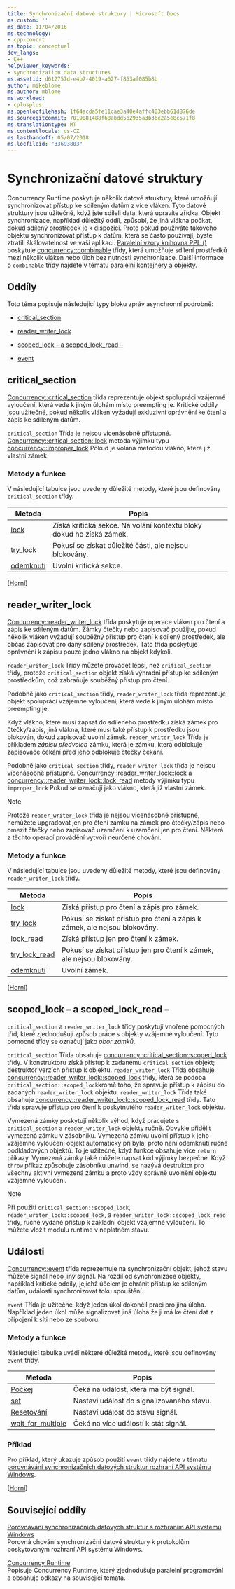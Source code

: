 ```yaml
---
title: Synchronizační datové struktury | Microsoft Docs
ms.custom: ''
ms.date: 11/04/2016
ms.technology:
- cpp-concrt
ms.topic: conceptual
dev_langs:
- C++
helpviewer_keywords:
- synchronization data structures
ms.assetid: d612757d-e4b7-4019-a627-f853af085b8b
author: mikeblome
ms.author: mblome
ms.workload:
- cplusplus
ms.openlocfilehash: 1f64acda5fe11cae3a40e4affc403ebb61d876de
ms.sourcegitcommit: 7019081488f68abdd5b2935a3b36e2a5e8c571f8
ms.translationtype: MT
ms.contentlocale: cs-CZ
ms.lasthandoff: 05/07/2018
ms.locfileid: "33693803"
---
```

# <a name="synchronization-data-structures"></a>Synchronizační datové struktury
Concurrency Runtime poskytuje několik datové struktury, které umožňují synchronizovat přístup ke sdíleným datům z více vláken. Tyto datové struktury jsou užitečné, když jste sdíleli data, která upravíte zřídka. Objekt synchronizace, například důležitý oddíl, způsobí, že jiná vlákna počkat, dokud sdílený prostředek je k dispozici. Proto pokud používáte takového objektu synchronizovat přístup k datům, která se často používají, byste ztratili škálovatelnost ve vaší aplikaci. [Paralelní vzory knihovna PPL ()](../../parallel/concrt/parallel-patterns-library-ppl.md) poskytuje [concurrency::combinable](../../parallel/concrt/reference/combinable-class.md) třídy, která umožňuje sdílení prostředků mezi několik vláken nebo úloh bez nutnosti synchronizace. Další informace o `combinable` třídy najdete v tématu [paralelní kontejnery a objekty](../../parallel/concrt/parallel-containers-and-objects.md).  
  
##  <a name="top"></a> Oddíly  
 Toto téma popisuje následující typy bloku zpráv asynchronní podrobně:  
  
-   [critical_section](#critical_section)  
  
-   [reader_writer_lock](#reader_writer_lock)  
  
-   [scoped_lock – a scoped_lock_read –](#scoped_lock)  
  
-   [event](#event)  
  
##  <a name="critical_section"></a> critical_section  
 [Concurrency::critical_section](../../parallel/concrt/reference/critical-section-class.md) třída reprezentuje objekt spolupráci vzájemné vyloučení, která vede k jiným úlohám místo preempting je. Kritické oddíly jsou užitečné, pokud několik vláken vyžadují exkluzivní oprávnění ke čtení a zápis ke sdíleným datům.  

 `critical_section` Třída je nejsou vícenásobně přístupné. [Concurrency::critical_section::lock](reference/critical-section-class.md#lock) metoda výjimku typu [concurrency::improper_lock](../../parallel/concrt/reference/improper-lock-class.md) Pokud je volána metodou vlákno, které již vlastní zámek.  


  
### <a name="methods-and-features"></a>Metody a funkce  
 V následující tabulce jsou uvedeny důležité metody, které jsou definovány `critical_section` třídy.  
  
|Metoda|Popis|  
|------------|-----------------|  
|[lock](reference/critical-section-class.md#lock)|Získá kritická sekce. Na volání kontextu bloky dokud ho získá zámek.|  
|[try_lock](reference/critical-section-class.md#try_lock)|Pokusí se získat důležité části, ale nejsou blokovány.|  
|[odemknutí](reference/critical-section-class.md#unlock)|Uvolní kritická sekce.|  
  
 [[Horní](#top)]  
  
##  <a name="reader_writer_lock"></a> reader_writer_lock  
 [Concurrency::reader_writer_lock](../../parallel/concrt/reference/reader-writer-lock-class.md) třída poskytuje operace vláken pro čtení a zápis ke sdíleným datům. Zámky čtečky nebo zapisovač použijte, pokud několik vláken vyžadují souběžný přístup pro čtení k sdílený prostředek, ale občas zapisovat pro daný sdílený prostředek. Tato třída poskytuje oprávnění k zápisu pouze jedno vlákno na objekt kdykoli.  
  
 `reader_writer_lock` Třídy můžete provádět lepší, než `critical_section` třídy, protože `critical_section` objekt získá výhradní přístup ke sdíleným prostředkům, což zabraňuje souběžný přístup pro čtení.  
  
 Podobně jako `critical_section` třídy, `reader_writer_lock` třída reprezentuje objekt spolupráci vzájemné vyloučení, která vede k jiným úlohám místo preempting je.  
  
 Když vlákno, které musí zapsat do sdíleného prostředku získá zámek pro čtečky/zápis, jiná vlákna, které musí také přístup k prostředku jsou blokován, dokud zapisovač uvolní zámek. `reader_writer_lock` Třída je příkladem *zápisu předvoleb* zámku, která je zámku, která odblokuje zapisovače čekání před jeho odblokuje čtečky čekání.  
  
 Podobně jako `critical_section` třídy, `reader_writer_lock` třída je nejsou vícenásobně přístupné. [Concurrency::reader_writer_lock::lock](reference/reader-writer-lock-class.md#lock) a [concurrency::reader_writer_lock::lock_read](reference/reader-writer-lock-class.md#lock_read) metody výjimku typu `improper_lock` Pokud se označují jako vlákno, která již vlastní zámek.  


  
> [!NOTE]
>  Protože `reader_writer_lock` třída je nejsou vícenásobně přístupné, nemůžete upgradovat jen pro čtení zámku na zámek pro čtečky/zápis nebo omezit čtečky nebo zapisovač uzamčení k uzamčení jen pro čtení. Některá z těchto operací provádění vytvoří neurčené chování.  
  
### <a name="methods-and-features"></a>Metody a funkce  
 V následující tabulce jsou uvedeny důležité metody, které jsou definovány `reader_writer_lock` třídy.  
  
|Metoda|Popis|  
|------------|-----------------|  
|[lock](reference/reader-writer-lock-class.md#lock)|Získá přístup pro čtení a zápis pro zámek.|  
|[try_lock](reference/reader-writer-lock-class.md#try_lock)|Pokusí se získat přístup pro čtení a zápis k zámek, ale nejsou blokovány.|  
|[lock_read](reference/reader-writer-lock-class.md#lock_read)|Získá přístup jen pro čtení k zámek.|  
|[try_lock_read](reference/reader-writer-lock-class.md#try_lock_read)|Pokusí se získat přístup jen pro čtení k zámek, ale nejsou blokovány.|  
|[odemknutí](reference/reader-writer-lock-class.md#unlock)|Uvolní zámek.|  
  
 [[Horní](#top)]  
  
##  <a name="scoped_lock"></a> scoped_lock – a scoped_lock_read –  
 `critical_section` a `reader_writer_lock` třídy poskytují vnořené pomocných tříd, které zjednodušují způsob práce s objekty vzájemné vyloučení. Tyto pomocné třídy se označují jako *obor zámků*.  
  
 `critical_section` Třída obsahuje [concurrency::critical_section::scoped_lock](reference/critical-section-class.md#critical_section__scoped_lock_class) třídy. V konstruktoru získá přístup k zadanému `critical_section` objekt; destruktor verzích přístup k objektu. `reader_writer_lock` Třída obsahuje [concurrency::reader_writer_lock::scoped_lock](reference/reader-writer-lock-class.md#scoped_lock_class) třídy, která se podobá `critical_section::scoped_lock`kromě toho, že spravuje přístup k zápisu do zadaných `reader_writer_lock` objektu. `reader_writer_lock` Třída také obsahuje [concurrency::reader_writer_lock::scoped_lock_read](reference/reader-writer-lock-class.md#scoped_lock_read_class) třídy. Tato třída spravuje přístup pro čtení k poskytnutého `reader_writer_lock` objektu.  

  
 Vymezená zámky poskytují několik výhod, když pracujete s `critical_section` a `reader_writer_lock` objekty ručně. Obvykle přidělit vymezená zámku v zásobníku. Vymezená zámku uvolní přístup k jeho vzájemné vyloučení objekt automaticky při byla; proto není odemknutí ručně podkladových objektů. To je užitečné, když funkce obsahuje více `return` příkazy. Vymezená zámky také můžete napsat kód výjimky bezpečné. Když `throw` příkaz způsobuje zásobníku unwind, se nazývá destruktor pro všechny aktivní vymezená zámku a proto vždy správně uvolnění objektu vzájemné vyloučení.  
  
> [!NOTE]
>  Při použití `critical_section::scoped_lock`, `reader_writer_lock::scoped_lock`, a `reader_writer_lock::scoped_lock_read` třídy, ručně vydané přístup k základní objekt vzájemné vyloučení. To můžete vložit modulu runtime v neplatném stavu.  
  
##  <a name="event"></a> Události  
 [Concurrency::event](../../parallel/concrt/reference/event-class.md) třída reprezentuje na synchronizační objekt, jehož stavu můžete signál nebo jiný signál. Na rozdíl od synchronizace objekty, například kritické oddíly, jejichž účelem je chránit přístup ke sdíleným datům, události synchronizovat toku spouštění.  
  
 `event` Třída je užitečné, když jeden úkol dokončil práci pro jiná úloha. Například jeden úkol může signalizovat jiná úloha že ji má ke čtení dat z připojení k síti nebo ze souboru.  
  
### <a name="methods-and-features"></a>Metody a funkce  
 Následující tabulka uvádí některé důležité metody, které jsou definovány `event` třídy.  
  
|Metoda|Popis|  
|------------|-----------------|  
|[Počkej](reference/event-class.md#wait)|Čeká na událost, která má být signál.|  
|[set](reference/event-class.md#set)|Nastaví událost do signalizovaného stavu.|  
|[Resetování](reference/event-class.md#reset)|Nastaví událost do stavu signál.|  
|[wait_for_multiple](reference/event-class.md#wait_for_multiple)|Čeká na více událostí k stát signál.|  

  
### <a name="example"></a>Příklad  
 Pro příklad, který ukazuje způsob použití `event` třídy najdete v tématu [porovnávání synchronizačních datových struktur rozhraní API systému Windows](../../parallel/concrt/comparing-synchronization-data-structures-to-the-windows-api.md).  
  
 [[Horní](#top)]  
  
## <a name="related-sections"></a>Související oddíly  
 [Porovnávání synchronizačních datových struktur s rozhraním API systému Windows](../../parallel/concrt/comparing-synchronization-data-structures-to-the-windows-api.md)  
 Porovná chování synchronizační datové struktury k protokolům poskytovaným rozhraní API systému Windows.  
  
 [Concurrency Runtime](../../parallel/concrt/concurrency-runtime.md)  
 Popisuje Concurrency Runtime, který zjednodušuje paralelní programování a obsahuje odkazy na související témata.

